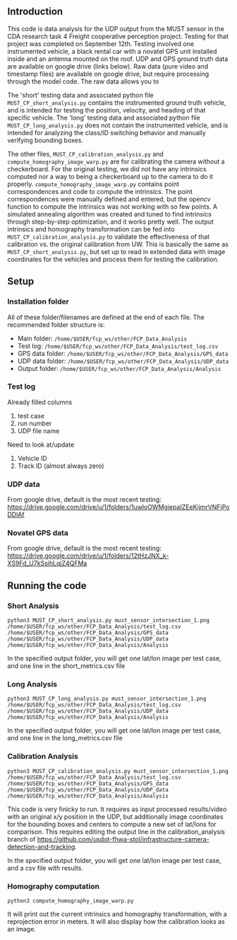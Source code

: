 ## Introduction

This code is data analysis for the UDP output from the MUST sensor in the CDA research task 4 Freight cooperative perception project. Testing for that project was completed on September 12th. Testing involved one instrumented vehicle, a black rental car with a novatel GPS unit installed inside and an antenna mounted on the roof. UDP and GPS ground truth data are available on google drive (links below). Raw data (pure video and timestamp files) are available on google drive, but require processing through the model code. The raw data allows you to 

The 'short' testing data and associated python file `MUST_CP_short_analysis.py` contains the instrumented ground truth vehicle, and is intended for testing the position, velocity, and heading of that specific vehicle. The 'long' testing data and associated python file `MUST_CP_long_analysis.py` does not contain the instrumented vehicle, and is intended for analyzing the class/ID switching behavior and manually verifying bounding boxes. 

The other files, `MUST_CP_calibration_analysis.py` and `compute_homography_image_warp.py` are for calibrating the camera without a checkerboard. For the original testing, we did not have any intrinsics computed nor a way to being a checkerboard up to the camera to do it properly. `compute_homography_image_warp.py` contains point correspondences and code to compute the intrinsics. The point correspondences were manually defined and entered, but the opencv function to compute the intrinsics was not working with so few points. A simulated annealing algorithm was created and tuned to find intrinsics through step-by-step optimization, and it works pretty well. The output intrinsics and homography transformation can be fed into `MUST_CP_calibration_analysis.py` to validate the effectiveness of that calibration vs. the original calibration from UW. This is basically the same as `MUST_CP_short_analysis.py`, but set up to read in extended data with image coordinates for the vehicles and process them for testing the calibration. 

## Setup

### Installation folder

All of these folder/filenames are defined at the end of each file. The recommended folder structure is:

- Main folder: `/home/$USER/fcp_ws/other/FCP_Data_Analysis`
- Test log: `/home/$USER/fcp_ws/other/FCP_Data_Analysis/test_log.csv`
- GPS data folder: `/home/$USER/fcp_ws/other/FCP_Data_Analysis/GPS_data`
- UDP data folder: `/home/$USER/fcp_ws/other/FCP_Data_Analysis/UDP_data`
- Output folder: `/home/$USER/fcp_ws/other/FCP_Data_Analysis/Analysis`

### Test log

Already filled columns

1. test case
2. run number
3. UDP file name

Need to look at/update

1. Vehicle ID
2. Track ID (almost always zero)

### UDP data

From google drive, default is the most recent testing: https://drive.google.com/drive/u/1/folders/1uwloOWMgiepaIZEeKijmrVNFjPoDDlAf

### Novatel GPS data

From google drive, default is the most recent testing: https://drive.google.com/drive/u/1/folders/12tHzJNX_k-XS9Fd_U7kSsihLqjZ4QFMa

## Running the code

### Short Analysis
```commandline
python3 MUST_CP_short_analysis.py must_sensor_intersection_1.png /home/$USER/fcp_ws/other/FCP_Data_Analysis/test_log.csv /home/$USER/fcp_ws/other/FCP_Data_Analysis/GPS_data /home/$USER/fcp_ws/other/FCP_Data_Analysis/UDP_data /home/$USER/fcp_ws/other/FCP_Data_Analysis/Analysis
```
In the specified output folder, you will get one lat/lon image per test case, and one line in the short_metrics.csv file

### Long Analysis
```commandline
python3 MUST_CP_long_analysis.py must_sensor_intersection_1.png /home/$USER/fcp_ws/other/FCP_Data_Analysis/test_log.csv /home/$USER/fcp_ws/other/FCP_Data_Analysis/UDP_data /home/$USER/fcp_ws/other/FCP_Data_Analysis/Analysis
```
In the specified output folder, you will get one lat/lon image per test case, and one line in the long_metrics.csv file

### Calibration Analysis
```commandline
python3 MUST_CP_calibration_analysis.py must_sensor_intersection_1.png /home/$USER/fcp_ws/other/FCP_Data_Analysis/test_log.csv /home/$USER/fcp_ws/other/FCP_Data_Analysis/GPS_data /home/$USER/fcp_ws/other/FCP_Data_Analysis/UDP_data /home/$USER/fcp_ws/other/FCP_Data_Analysis/Analysis
```
This code is very finicky to run. It requires as input processed results/video with an original x/y position in the UDP, but additionally image coordinates for the bounding boxes and centers to compute a new set of lat/lons for comparison. This requires editing the output line in the calibration_analysis branch of https://github.com/usdot-fhwa-stol/infrastructure-camera-detection-and-tracking. 

In the specified output folder, you will get one lat/lon image per test case, and a csv file with results. 

### Homography computation
```commandline
python3 compute_homography_image_warp.py
```
It will print out the current intrinsics and homography transformation, with a reprojection error in meters. It will also display how the calibration looks as an image. 
